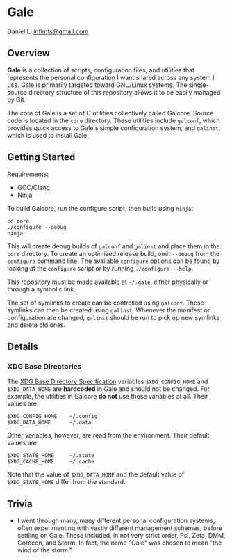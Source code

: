 # Gale

Daniel Li <inflmts@gmail.com>

## Overview

**Gale** is a collection of scripts, configuration files, and utilities that
represents the personal configuration I want shared across any system I use.
Gale is primarily targeted toward GNU/Linux systems. The single-source directory
structure of this repository allows it to be easily managed by Git.

The core of Gale is a set of C utilities collectively called Galcore. Source
code is located in the `core` directory. These utilities include `galconf`,
which provides quick access to Gale's simple configuration system, and
`galinst`, which is used to install Gale.

## Getting Started

Requirements:

* GCC/Clang
* Ninja

To build Galcore, run the configure script, then build using `ninja`:

```
cd core
./configure --debug
ninja
```

This will create debug builds of `galconf` and `galinst` and place them in the
`core` directory. To create an optimized release build, omit `--debug` from the
`configure` command line. The available `configure` options can be found by
looking at the `configure` script or by running `./configure --help`.

This repository must be made available at `~/.gale`, either physically or through
a symbolic link.

The set of symlinks to create can be controlled using `galconf`. These symlinks
can then be created using `galinst`. Whenever the manifest or configuration are
changed, `galinst` should be run to pick up new symlinks and delete old ones.

## Details

### XDG Base Directories

The [XDG Base Directory
Specification](https://specifications.freedesktop.org/basedir-spec/basedir-spec-latest.html)
variables `$XDG_CONFIG_HOME` and `$XDG_DATA_HOME` are **hardcoded** in Gale and
should not be changed. For example, the utilities in Galcore **do not** use
these variables at all. Their values are:

```
$XDG_CONFIG_HOME    ~/.config
$XDG_DATA_HOME      ~/.data
```

Other variables, however, are read from the environment. Their default values
are:

```
$XDG_STATE_HOME     ~/.state
$XDG_CACHE_HOME     ~/.cache
```

Note that the value of `$XDG_DATA_HOME` and the default value of
`$XDG_STATE_HOME` differ from the standard.

## Trivia

* I went through many, many different personal configuration systems, often
  experimenting with vastly different management schemes, before settling on
  Gale. These included, in not very strict order, Psi, Zeta, DMM, Corecon, and
  Storm. In fact, the name "Gale" was chosen to mean "the wind of the storm."


